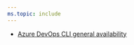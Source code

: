 ```yaml
---
ms.topic: include
---
```


- [Azure DevOps CLI general availability](#azure-devops-cli-general-availability)
